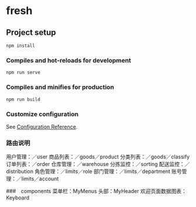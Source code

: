 # fresh

## Project setup

```
npm install
```

### Compiles and hot-reloads for development

```
npm run serve
```

### Compiles and minifies for production

```
npm run build
```

### Customize configuration

See [Configuration Reference](https://cli.vuejs.org/config/).

### 路由说明

用户管理：／user
商品列表：／goods／product
分类列表：／goods／classify
订单列表：／order
仓库管理：／warehouse
分拣监控：／sorting
配送监控：／distribution
角色管理：／limits／role
部门管理：／limits／department
账号管理：／limits／account

###　components
菜单栏：MyMenus
头部：MyHeader
欢迎页面数据图表：Keyboard